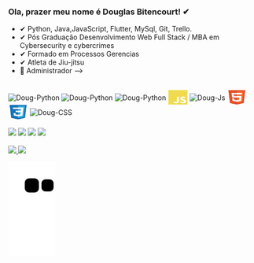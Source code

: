 ### Ola, prazer meu nome é Douglas Bitencourt! ✔ 

- ✔ Python, Java,JavaScript, Flutter, MySql, Git, Trello.
- ✔ Pós Graduação Desenvolvimento Web Full Stack / MBA em Cybersecurity e cybercrimes
- ✔ Formado em Processos Gerencias
- ✔ Atleta de Jiu-jitsu
- 🔭 Administrador
-->

<div style="display: inline_block">    
<br>
<img align="center" alt="Doug-Python" height="30" width="40" <img src="https://cdn.jsdelivr.net/gh/devicons/devicon@latest/icons/python/python-plain-wordmark.svg" />
<img align="center" alt="Doug-Python" height="30" width="40" <img src="https://cdn.jsdelivr.net/gh/devicons/devicon@latest/icons/django/django-plain.svg" />
<img align="center" alt="Doug-Python" height="30" width="40" <img src="https://cdn.jsdelivr.net/gh/devicons/devicon@latest/icons/java/java-plain-wordmark.svg" />
<img align="center" alt="Doug-Js" height="30" width="40" src="https://raw.githubusercontent.com/devicons/devicon/master/icons/javascript/javascript-plain.svg">
<img align="center" alt="Doug-Js" height="30" width="40" <img src="https://cdn.jsdelivr.net/gh/devicons/devicon@latest/icons/flutter/flutter-plain.svg" />
<img align="center" alt="Doug-HTML" height="30" width="40" src="https://raw.githubusercontent.com/devicons/devicon/master/icons/html5/html5-original.svg">
<img align="center" alt="Doug-CSS" height="30" width="40" src="https://raw.githubusercontent.com/devicons/devicon/master/icons/css3/css3-original.svg">
<img align="center" alt="Doug-CSS" height="30" width="40" src="https://cdn.jsdelivr.net/gh/devicons/devicon@latest/icons/github/github-original-wordmark.svg" />   
</div>
  <br>
  <div>
  <a href="https://instagram.com/bitencourtdoug/" target="_blank"><img src="https://img.shields.io/badge/-Instagram-%23E4405F?style=for-the-badge&logo=instagram&logoColor=white" target="_blank"></a> 	
  <a href="https://discord.gg/bitencourtdoug" target="_blank"><img src="https://img.shields.io/badge/Discord-7289DA?style=for-the-badge&logo=discord&logoColor=white" target="_blank"></a> 
  <a href = "mailto:douglasbitencourtadm@gmail.com"><img src="https://img.shields.io/badge/-Gmail-%23333?style=for-the-badge&logo=gmail&logoColor=white" target="_blank"></a>
  <a href="https://www.linkedin.com/in/bitencourtdoug/" target="_blank"><img src="https://img.shields.io/badge/-LinkedIn-%230077B5?style=for-the-badge&logo=linkedin&logoColor=white" target="_blank"></a> 
  </div>
  <br>
<div>
<a href="https://github.com/bitencourtdoug">
<img loading="lazy" height="180em" src="https://github-readme-stats.vercel.app/api/top-langs/?username=bitencourtdoug&layout=compact&langs_count=7&theme=dark"/>
<img loading="lazy" height="180em" src="https://github-readme-stats.vercel.app/api?username=bitencourtdoug&show_icons=true&theme=dark&include_all_commits=true&count_private=true"/>
</div>    

![Snake animation](https://github.com/bitencourtdoug/bitencourtdoug/blob/output/github-contribution-grid-snake.svg)
 


